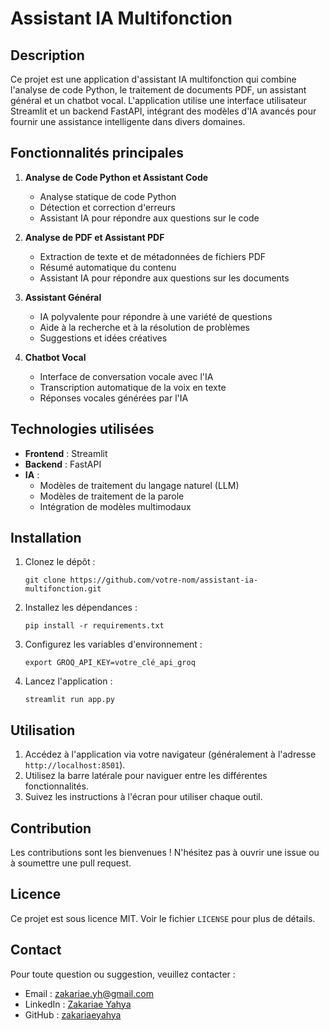 # Assistant IA Multifonction

## Description
Ce projet est une application d'assistant IA multifonction qui combine l'analyse de code Python, le traitement de documents PDF, un assistant général et un chatbot vocal. L'application utilise une interface utilisateur Streamlit et un backend FastAPI, intégrant des modèles d'IA avancés pour fournir une assistance intelligente dans divers domaines.

## Fonctionnalités principales

1. **Analyse de Code Python et Assistant Code**
   - Analyse statique de code Python
   - Détection et correction d'erreurs
   - Assistant IA pour répondre aux questions sur le code

2. **Analyse de PDF et Assistant PDF**
   - Extraction de texte et de métadonnées de fichiers PDF
   - Résumé automatique du contenu
   - Assistant IA pour répondre aux questions sur les documents

3. **Assistant Général**
   - IA polyvalente pour répondre à une variété de questions
   - Aide à la recherche et à la résolution de problèmes
   - Suggestions et idées créatives

4. **Chatbot Vocal**
   - Interface de conversation vocale avec l'IA
   - Transcription automatique de la voix en texte
   - Réponses vocales générées par l'IA

## Technologies utilisées

- **Frontend** : Streamlit
- **Backend** : FastAPI
- **IA** : 
  - Modèles de traitement du langage naturel (LLM)
  - Modèles de traitement de la parole
  - Intégration de modèles multimodaux

## Installation

1. Clonez le dépôt :
   ```
   git clone https://github.com/votre-nom/assistant-ia-multifonction.git
   ```

2. Installez les dépendances :
   ```
   pip install -r requirements.txt
   ```

3. Configurez les variables d'environnement :
   ```
   export GROQ_API_KEY=votre_clé_api_groq
   ```

4. Lancez l'application :
   ```
   streamlit run app.py
   ```

## Utilisation

1. Accédez à l'application via votre navigateur (généralement à l'adresse `http://localhost:8501`).
2. Utilisez la barre latérale pour naviguer entre les différentes fonctionnalités.
3. Suivez les instructions à l'écran pour utiliser chaque outil.

## Contribution

Les contributions sont les bienvenues ! N'hésitez pas à ouvrir une issue ou à soumettre une pull request.

## Licence

Ce projet est sous licence MIT. Voir le fichier `LICENSE` pour plus de détails.

## Contact

Pour toute question ou suggestion, veuillez contacter :
- Email : zakariae.yh@gmail.com
- LinkedIn : [Zakariae Yahya](https://www.linkedin.com/in/zakariae-yahya/)
- GitHub : [zakariaeyahya](https://github.com/zakariaeyahya)
